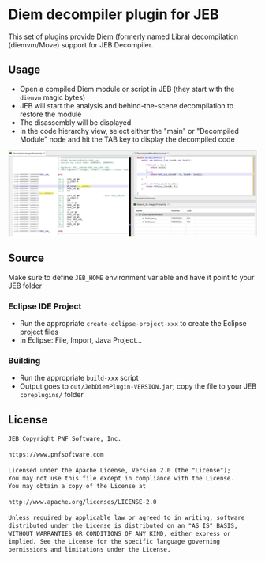 # Diem decompiler plugin for JEB

This set of plugins provide [Diem](https://github.com/diem/diem/) (formerly named Libra) decompilation (diemvm/Move) support for JEB Decompiler.

## Usage
- Open a compiled Diem module or script in JEB (they start with the <code>diemvm</code> magic bytes)
- JEB will start the analysis and behind-the-scene decompilation to restore the module
- The disassembly will be displayed
- In the code hierarchy view, select either the "main" or "Decompiled Module" node and hit the TAB key to display the decompiled code

![A diemvm module decompiled by JEB](diem-jeb-decomp-2-medium.png)

## Source

Make sure to define <code>JEB_HOME</code> environment variable and have it point to your JEB folder

### Eclipse IDE Project
- Run the appropriate <code>create-eclipse-project-xxx</code> to create the Eclipse project files
- In Eclipse: File, Import, Java Project... 

### Building
- Run the appropriate <code>build-xxx</code> script 
- Output goes to <code>out/JebDiemPlugin-VERSION.jar</code>; copy the file to your JEB <code>coreplugins/</code> folder

## License
```
JEB Copyright PNF Software, Inc.

https://www.pnfsoftware.com

Licensed under the Apache License, Version 2.0 (the "License");
You may not use this file except in compliance with the License.
You may obtain a copy of the License at

http://www.apache.org/licenses/LICENSE-2.0

Unless required by applicable law or agreed to in writing, software distributed under the License is distributed on an "AS IS" BASIS, WITHOUT WARRANTIES OR CONDITIONS OF ANY KIND, either express or implied. See the License for the specific language governing permissions and limitations under the License.
```